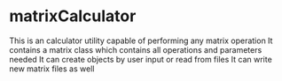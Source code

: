 # matrixCalculator
This is an calculator utility capable of performing any matrix operation 
It contains a matrix class which contains all operations and parameters needed
It can create objects by user input or read from files
It can write new matrix files as well